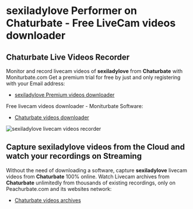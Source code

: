 # sexiladylove Performer on Chaturbate - Free LiveCam videos downloader

## Chaturbate Live Videos Recorder

Monitor and record livecam videos of **sexiladylove** from **Chaturbate** with Moniturbate.com
Get a premium trial for free by just and only registering with your Email address:
* [sexiladylove Premium videos downloader](https://moniturbate.com/request-demo-licence-key.html)

Free livecam videos downloader - Moniturbate Software:
* [Chaturbate videos downloader](https://moniturbate.com/moniturbate-download-software.html)

![sexiladylove livecam videos recorder](https://peachurnet.com/templates/moniturbate-software.png)


## Capture sexiladylove videos from the Cloud and watch your recordings on Streaming

Without the need of downloading a software, capture **sexiladylove** livecam videos from **Chaturbate** 100% online.
Watch Livecam archives from **Chaturbate** unlimitedly from thousands of existing recordings, only on Peachurbate.com and its websites network:
* [Chaturbate videos archives](https://peachurnet.com/)